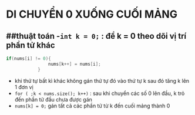# DI CHUYỂN 0 XUỐNG CUỐI MẢNG
##thuật toán
-`int k = 0;` : để k = 0 theo dõi vị trí phần tử khác 
-
```cpp
if(nums[i] != 0){
                nums[k++] = nums[i];
            }
```
 - khi thứ tự bất kì khác không gán thứ tự đó vào thứ tự k sau đó tăng k lên 1 đơn vị
- `for ( ;k < nums.size(); k++)` : sau khi chuyển các số 0 lên đầu, k trỏ đến phần tử đầu chưa được gán
- `nums[k] = 0;` gán tất cả các phần tử từ k đến cuối mảng thành 0
